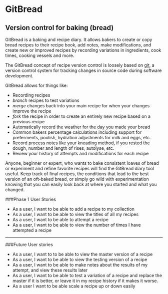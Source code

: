# GitBread

## Version control for baking (bread)

GitBread is a baking and recipe diary. It allows bakers to create or copy bread recipes 
to their recipe book, add notes, make modifications, and create new or improved recipes 
by recording variations in ingredients, cook times, cooking vessels and more. 

The GitBread concept of recipe version control is loosely based on [git](https://git-scm.com/),
a version control system for tracking changes in source code during software development.

GitBread allows for things like:
- Recording recipes
- *branch* recipes to test variations
- *merge* changes back into your main recipe for when your changes improve the recipe
- *fork* the recipe in order to create an entirely new recipe based on a previous recipe
- Automatically record the weather for the day you made your bread
- Common bakers percentage calculations including support for preferments, poolish, hydration adjustments for milk and eggs, etc. 
- Record process notes like your kneading method, if you rested the dough, number and length of rises, autolyse, etc.
- Review your history of attempts and modifications for each recipe

 Anyone, beginner or expert, who wants to bake consistent loaves of bread or experiment and refine favorite recipes 
 will find the GitBread diary tool useful. Keep track of final recipes, the conditions that lead to the best version
 of an oft-baked bread, or simply go wild with experimentation knowing that you can easily look back at where you
 started and what you changed.
 

###Phase 1 User Stories

- As a user, I want to be able to add a recipe to my collection
- As a user, I want to be able to view the titles of all my recipes
- As a user, I want to be able to attempt a recipe
- As a user, I want to be able to view the number of times I have attempted a recipe
------
###Future User stories
- As a user, I want to to be able to view the master version of a recipe
- As a user, I want to be able to view the testing version of a recipe
- As a user, I want to be able to make notes about the results of my attempt, and view these results later
- As a user, I want to be able to test a variation of a recipe and replace the master if it is better, or leave
it in my recipe history if it makes it worse.
- As a user I want to be able scale a recipe up or down easily

